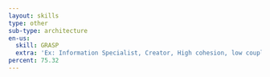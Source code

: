 ```yaml
---
layout: skills
type: other
sub-type: architecture
en-us:
  skill: GRASP
  extra: 'Ex: Information Specialist, Creator, High cohesion, low coupling'
percent: 75.32
---
```

